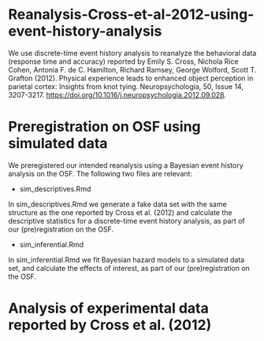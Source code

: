 # Reanalysis-Cross-et-al-2012-using-event-history-analysis
We use discrete-time event history analysis to reanalyze the behavioral data (response time and accuracy) reported by 
Emily S. Cross, Nichola Rice Cohen, Antonia F. de C. Hamilton, Richard Ramsey, George Wolford, Scott T. Grafton (2012).
Physical experience leads to enhanced object perception in parietal cortex: Insights from knot tying.
Neuropsychologia, 50, Issue 14, 3207-3217. https://doi.org/10.1016/j.neuropsychologia.2012.09.028.

# Preregistration on OSF using simulated data
We preregistered our intended reanalysis using a Bayesian event history analysis on the OSF. The following two files are relevant:

* sim_descriptives.Rmd

In sim_descriptives.Rmd we generate a fake data set with the same structure as the one reported by Cross et al. (2012) and calculate the descriptive statistics for a discrete-time event history analysis, as part of our (pre)registration on the OSF.

* sim_inferential.Rmd

In sim_inferential.Rmd we fit Bayesian hazard models to a simulated data set, and calculate the effects of interest, as part of our (pre)registration on the OSF.

# Analysis of experimental data reported by Cross et al. (2012)
